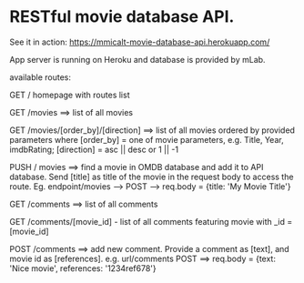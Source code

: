# RESTful movie database API. 
See it in action: https://mmicalt-movie-database-api.herokuapp.com/

App server is running on Heroku and database is provided by mLab.

available routes: 

GET / homepage with routes list

GET /movies ==> list of all movies

GET /movies/[order_by]/[direction] ==> list of all movies ordered by provided parameters
        where [order_by] = one of movie parameters, e.g. Title, Year, imdbRating; 
        [direction] = asc || desc or 1 || -1
        
PUSH / movies ==> find a movie in OMDB database and add it to API database. Send [title] as title of the movie in the request body to access the route. Eg. endpoint/movies --> POST --> req.body = {title: 'My Movie Title'}

GET /comments ==> list of all comments

GET /comments/[movie_id] - list of all comments featuring movie with _id = [movie_id]

POST /comments ==> add new comment. Provide a comment as [text], and movie id as [references]. e.g. url/comments POST ==> req.body = {text: 'Nice movie', references: '1234ref678'}
